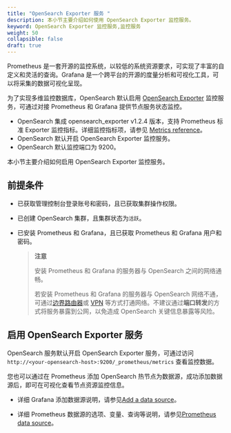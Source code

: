 ```yaml
---
title: "OpenSearch Exporter 服务 "
description: 本小节主要介绍如何使用 OpenSearch Exporter 监控服务。 
keyword: OpenSearch Exporter 监控服务,监控服务
weight: 50
collapsible: false
draft: true
---
```



Prometheus 是一套开源的监控系统，以较低的系统资源要求，可实现了丰富的自定义和灵活的查询。Grafana 是一个跨平台的开源的度量分析和可视化工具，可以将采集的数据可视化呈现。

为了实现多维监控数据库，OpenSearch 默认启用 [OpenSearch Exporter](https://github.com/aparo/opensearch-prometheus-exporter) 监控服务，可通过对接 Prometheus 和 Grafana 提供节点服务状态监控。

- OpenSearch 集成 opensearch_exporter v1.2.4 版本，支持 Prometheus 标准 Exporter 监控指标。详细监控指标项，请参见 [Metrics reference](https://opensearch.org/docs/latest/monitoring-plugins/pa/reference/)。
- OpenSearch 默认开启 OpenSearch Exporter 监控服务。
- OpenSearch 默认监控端口为 9200。

本小节主要介绍如何启用 OpenSearch Exporter 监控服务。

## 前提条件

- 已获取管理控制台登录账号和密码，且已获取集群操作权限。
- 已创建 OpenSearch 集群，且集群状态为`活跃`。
- 已安装 Prometheus 和 Grafana，且已获取 Prometheus 和 Grafana 用户和密码。

   > **注意**
   > 
   > 安装 Prometheus 和 Grafana 的服务器与 OpenSearch 之间的网络通畅。
   > 
   > 若安装 Prometheus 和 Grafana 的服务器与 OpenSearch 网络不通，可通过[边界路由器](/network/border_router/)或 [VPN](/network/vpc/manual/vpn/) 等方式打通网络。不建议通过**端口转发**的方式将服务暴露到公网，以免造成 OpenSearch 关键信息暴露等风险。

## 启用 OpenSearch Exporter 服务

OpenSearch 服务默认开启 OpenSearch Exporter 服务，可通过访问 `http://<your-opensearch-host>:9200/_prometheus/metrics` 查看监控数据。

您也可以通过在 Prometheus 添加 OpenSearch 热节点为数据源，成功添加数据源后，即可在可视化查看节点资源监控信息。

- 详细 Grafana 添加数据源说明，请参见[Add a data source](https://grafana.com/docs/grafana/latest/datasources/add-a-data-source/)。

- 详细 Prometheus 数据源的选项、变量、查询等说明，请参见[Prometheus data source](https://grafana.com/docs/grafana/latest/datasources/prometheus/)。
